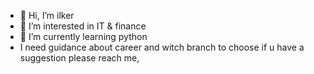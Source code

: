 - 👋 Hi, I’m ilker
- 👀 I’m interested in IT & finance
- 🌱 I’m currently learning python
- I need guidance about career and witch branch to choose if u have a suggestion please reach me, 
<!---
ilkercinar/ilkercinar is a ✨ special ✨ repository because its `README.md` (this file) appears on your GitHub profile.
You can click the Preview link to take a look at your changes.
--->
